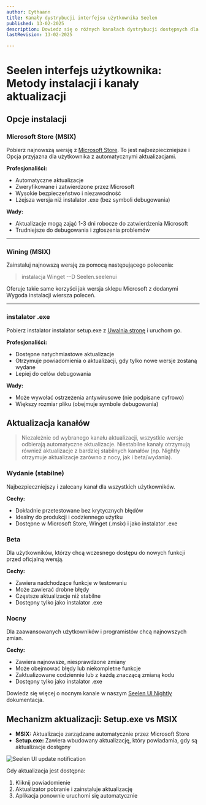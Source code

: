 ```yaml
---
author: Eythaann
title: Kanały dystrybucji interfejsu użytkownika Seelen
published: 13-02-2025
description: Dowiedz się o różnych kanałach dystrybucji dostępnych dla Seelen UI
lastRevision: 13-02-2025

---
```


# Seelen interfejs użytkownika: Metody instalacji i kanały aktualizacji

## Opcje instalacji

### Microsoft Store (MSIX)

Pobierz najnowszą wersję z
[Microsoft Store](https://www.microsoft.com/store). To jest najbezpieczniejsze i
Opcja przyjazna dla użytkownika z automatycznymi aktualizacjami.

**Profesjonaliści:**

* Automatyczne aktualizacje
* Zweryfikowane i zatwierdzone przez Microsoft
* Wysokie bezpieczeństwo i niezawodność
* Lżejsza wersja niż instalator .exe (bez symboli debugowania)

**Wady:**

* Aktualizacje mogą zająć 1-3 dni robocze do zatwierdzenia Microsoft
* Trudniejsze do debugowania i zgłoszenia problemów

***

### Wining (MSIX)

Zainstaluj najnowszą wersję za pomocą następującego polecenia:

> instalacja Winget --D Seelen.seelenui

Oferuje takie same korzyści jak wersja sklepu Microsoft z dodanymi
Wygoda instalacji wiersza poleceń.

***

### instalator .exe

Pobierz instalator instalator setup.exe z
[Uwalnia stronę](https://github.com/eythaann/Seelen-UI/releases) i uruchom go.

**Profesjonaliści:**

* Dostępne natychmiastowe aktualizacje
* Otrzymuje powiadomienia o aktualizacji, gdy tylko nowe wersje zostaną wydane
* Lepiej do celów debugowania

**Wady:**

* Może wywołać ostrzeżenia antywirusowe (nie podpisane cyfrowo)
* Większy rozmiar pliku (obejmuje symbole debugowania)

## Aktualizacja kanałów

> Niezależnie od wybranego kanału aktualizacji, wszystkie wersje odbierają automatyczne
> aktualizacje. Niestabilne kanały otrzymują również aktualizacje z bardziej stabilnych kanałów
> (np. Nightly otrzymuje aktualizacje zarówno z nocy, jak i beta/wydania).

### Wydanie (stabilne)

Najbezpieczniejszy i zalecany kanał dla wszystkich użytkowników.

**Cechy:**

* Dokładnie przetestowane bez krytycznych błędów
* Idealny do produkcji i codziennego użytku
* Dostępne w Microsoft Store, Winget (.msix) i jako instalator .exe

### Beta

Dla użytkowników, którzy chcą wczesnego dostępu do nowych funkcji przed oficjalną wersją.

**Cechy:**

* Zawiera nadchodzące funkcje w testowaniu
* Może zawierać drobne błędy
* Częstsze aktualizacje niż stabilne
* Dostępny tylko jako instalator .exe

### Nocny

Dla zaawansowanych użytkowników i programistów chcą najnowszych zmian.

**Cechy:**

* Zawiera najnowsze, niesprawdzone zmiany
* Może obejmować błędy lub niekompletne funkcje
* Zaktualizowane codziennie lub z każdą znaczącą zmianą kodu
* Dostępny tylko jako instalator .exe

Dowiedz się więcej o nocnym kanale w naszym
[Seelen UI Nightly](https://seelen.io/blog/nightly) dokumentacja.

## Mechanizm aktualizacji: Setup.exe vs MSIX

* **MSIX:** Aktualizacje zarządzane automatycznie przez Microsoft Store
* **Setup.exe:** Zawiera wbudowany aktualizację, który powiadamia, gdy są aktualizacje
  dostępny

![Seelen UI update notification](https://github.com/Seelen-Inc/slu-blog/blob/master/blog/seelen-ui-distribution-channels/image.png?raw=true)

Gdy aktualizacja jest dostępna:

1. Kliknij powiadomienie
2. Aktualizator pobranie i zainstaluje aktualizację
3. Aplikacja ponownie uruchomi się automatycznie
